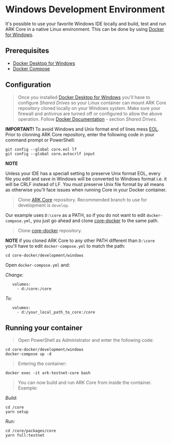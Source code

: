 # Windows Development Environment

It's possible to use your favorite Windows IDE locally and build, test and run ARK Core in a native Linux environment. This can be done by using [Docker for Windows](https://docs.docker.com/docker-for-windows/).

## Prerequisites

- [Docker Desktop for Windows](https://docs.docker.com/docker-for-windows/install)
- [Docker Compose](https://docs.docker.com/compose/install/)  

## Configuration

> Once you installed [Docker Desktop for Windows](https://docs.docker.com/docker-for-windows/install) you'll have to configure _Shared Drives_ so your Linux container can mount ARK Core repository cloned locally on your Windows system. 
Make sure your firewall and antivirus are turned off or configured to allow the above operation. Follow [Docker Documentation](https://docs.docker.com/docker-for-windows/) - section _Shared Drives_.

**IMPORTANT!**
To avoid Windows and Unix format end of lines mess [EOL](https://en.wikipedia.org/wiki/Newline). Prior to clonning ARK Core repository, enter the following code in your command prompt or PowerShell:

```
git config --global core.eol lf
git config --global core.autocrlf input
```

**NOTE**

Unless your IDE has a speciall setting to preserve Unix format EOL, every file you edit and save in Windows will be converted to Windows format i.e. it will be CRLF instead of LF. You must preserve Unix file format by all means as otherwise you'll face issues when running Core in your Docker container.

> Clone [ARK Core](https://github.com/ArkEcosystem/core.git) repository. Recommended branch to use for development is `develop`.

Our example uses `D:\core` as a PATH, so if you do not want to edit `docker-compose.yml`, you just go ahead and clone [core-docker](https://github.com/ArkEcosystem/core-docker.git) to the same path.

> Clone [core-docker](https://github.com/ArkEcosystem/core-docker.git) repository.

**NOTE** if you cloned ARK Core to any other PATH different than `D:\core` you'll have to edit `docker-compose.yml` to match the path:

```
cd core-docker/development/windows
```

Open `docker-compose.yml` and:

_Change:_

```
   volumes:
     - d:/core:/core
```
_To:_

```
   volumes:
     - d:/your_local_path_to_core:/core
```

## Running your container

> Open PowerShell as Administrator and enter the following code:

```
cd core-docker/development/windows
docker-compose up -d
```

> Entering the container:

```
docker exec -it ark-testnet-core bash
```

> You can now build and run ARK Core from inside the container. Example:

_Build:_

```
cd /core
yarn setup
```

_Run:_

```
cd /core/packages/core
yarn full:testnet
```
